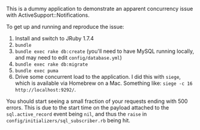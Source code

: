 This is a dummy application to demonstrate an apparent concurrency issue
with ActiveSupport::Notifications.

To get up and running and reproduce the issue:

1. Install and switch to JRuby 1.7.4
2. `bundle`
3. `bundle exec rake db:create` (you'll need to have MySQL running locally, and may need to edit `config/database.yml`)
4. `bundle exec rake db:migrate`
5. `bundle exec puma`
6. Drive some concurrent load to the application. I did this with `siege`, which is available via Homebrew on a Mac. Something like: `siege -c 16 http://localhost:9292/`.

You should start seeing a small fraction of your requests ending with 500 errors. This is due to the start time on the payload attached to the `sql.active_record` event being `nil`, and thus the `raise` in `config/initializers/sql_subscriber.rb` being hit.

